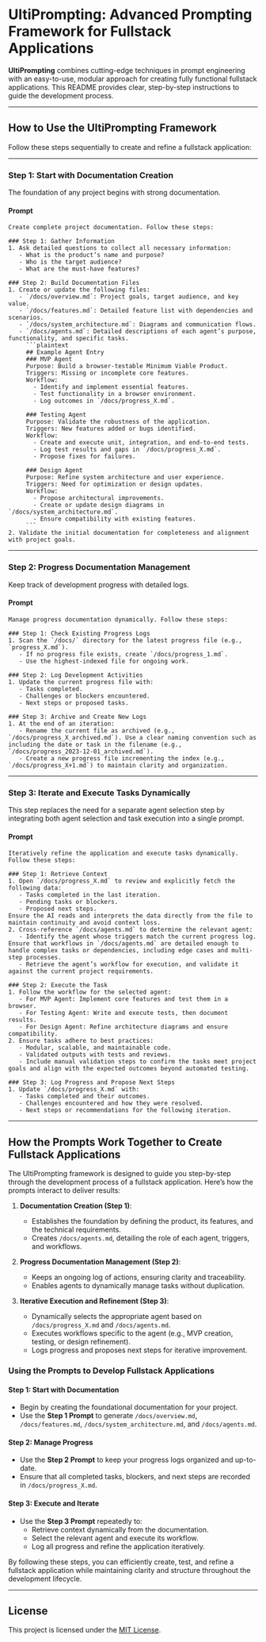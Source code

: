 
# **UltiPrompting: Advanced Prompting Framework for Fullstack Applications**

**UltiPrompting** combines cutting-edge techniques in prompt engineering with an easy-to-use, modular approach for creating fully functional fullstack applications. This README provides clear, step-by-step instructions to guide the development process.

---

## **How to Use the UltiPrompting Framework**

Follow these steps sequentially to create and refine a fullstack application:

---

### **Step 1: Start with Documentation Creation**

The foundation of any project begins with strong documentation.

#### **Prompt**
```plaintext
Create complete project documentation. Follow these steps:

### Step 1: Gather Information
1. Ask detailed questions to collect all necessary information:
   - What is the product’s name and purpose?
   - Who is the target audience?
   - What are the must-have features?

### Step 2: Build Documentation Files
1. Create or update the following files:
   - `/docs/overview.md`: Project goals, target audience, and key value.
   - `/docs/features.md`: Detailed feature list with dependencies and scenarios.
   - `/docs/system_architecture.md`: Diagrams and communication flows.
   - `/docs/agents.md`: Detailed descriptions of each agent’s purpose, functionality, and specific tasks.
     ```plaintext
     ## Example Agent Entry
     ### MVP Agent
     Purpose: Build a browser-testable Minimum Viable Product.
     Triggers: Missing or incomplete core features.
     Workflow:
       - Identify and implement essential features.
       - Test functionality in a browser environment.
       - Log outcomes in `/docs/progress_X.md`.

     ### Testing Agent
     Purpose: Validate the robustness of the application.
     Triggers: New features added or bugs identified.
     Workflow:
       - Create and execute unit, integration, and end-to-end tests.
       - Log test results and gaps in `/docs/progress_X.md`.
       - Propose fixes for failures.

     ### Design Agent
     Purpose: Refine system architecture and user experience.
     Triggers: Need for optimization or design updates.
     Workflow:
       - Propose architectural improvements.
       - Create or update design diagrams in `/docs/system_architecture.md`.
       - Ensure compatibility with existing features.
     ```
2. Validate the initial documentation for completeness and alignment with project goals.
```

---

### **Step 2: Progress Documentation Management**

Keep track of development progress with detailed logs.

#### **Prompt**
```plaintext
Manage progress documentation dynamically. Follow these steps:

### Step 1: Check Existing Progress Logs
1. Scan the `/docs/` directory for the latest progress file (e.g., `progress_X.md`).
   - If no progress file exists, create `/docs/progress_1.md`.
   - Use the highest-indexed file for ongoing work.

### Step 2: Log Development Activities
1. Update the current progress file with:
   - Tasks completed.
   - Challenges or blockers encountered.
   - Next steps or proposed tasks.

### Step 3: Archive and Create New Logs
1. At the end of an iteration:
   - Rename the current file as archived (e.g., `/docs/progress_X_archived.md`). Use a clear naming convention such as including the date or task in the filename (e.g., `/docs/progress_2023-12-01_archived.md`).
   - Create a new progress file incrementing the index (e.g., `/docs/progress_X+1.md`) to maintain clarity and organization.
```

---

### **Step 3: Iterate and Execute Tasks Dynamically**

This step replaces the need for a separate agent selection step by integrating both agent selection and task execution into a single prompt.

#### **Prompt**
```plaintext
Iteratively refine the application and execute tasks dynamically. Follow these steps:

### Step 1: Retrieve Context
1. Open `/docs/progress_X.md` to review and explicitly fetch the following data:
   - Tasks completed in the last iteration.
   - Pending tasks or blockers.
   - Proposed next steps.
Ensure the AI reads and interprets the data directly from the file to maintain continuity and avoid context loss.
2. Cross-reference `/docs/agents.md` to determine the relevant agent:
   - Identify the agent whose triggers match the current progress log. Ensure that workflows in `/docs/agents.md` are detailed enough to handle complex tasks or dependencies, including edge cases and multi-step processes.
   - Retrieve the agent’s workflow for execution, and validate it against the current project requirements.

### Step 2: Execute the Task
1. Follow the workflow for the selected agent:
   - For MVP Agent: Implement core features and test them in a browser.
   - For Testing Agent: Write and execute tests, then document results.
   - For Design Agent: Refine architecture diagrams and ensure compatibility.
2. Ensure tasks adhere to best practices:
   - Modular, scalable, and maintainable code.
   - Validated outputs with tests and reviews.
   - Include manual validation steps to confirm the tasks meet project goals and align with the expected outcomes beyond automated testing.

### Step 3: Log Progress and Propose Next Steps
1. Update `/docs/progress_X.md` with:
   - Tasks completed and their outcomes.
   - Challenges encountered and how they were resolved.
   - Next steps or recommendations for the following iteration.
```

---

## **How the Prompts Work Together to Create Fullstack Applications**

The UltiPrompting framework is designed to guide you step-by-step through the development process of a fullstack application. Here’s how the prompts interact to deliver results:

1. **Documentation Creation (Step 1)**:
   - Establishes the foundation by defining the product, its features, and the technical requirements.
   - Creates `/docs/agents.md`, detailing the role of each agent, triggers, and workflows.

2. **Progress Documentation Management (Step 2)**:
   - Keeps an ongoing log of actions, ensuring clarity and traceability.
   - Enables agents to dynamically manage tasks without duplication.

3. **Iterative Execution and Refinement (Step 3)**:
   - Dynamically selects the appropriate agent based on `/docs/progress_X.md` and `/docs/agents.md`.
   - Executes workflows specific to the agent (e.g., MVP creation, testing, or design refinement).
   - Logs progress and proposes next steps for iterative improvement.

### **Using the Prompts to Develop Fullstack Applications**

#### **Step 1: Start with Documentation**
- Begin by creating the foundational documentation for your project.
- Use the **Step 1 Prompt** to generate `/docs/overview.md`, `/docs/features.md`, `/docs/system_architecture.md`, and `/docs/agents.md`.

#### **Step 2: Manage Progress**
- Use the **Step 2 Prompt** to keep your progress logs organized and up-to-date.
- Ensure that all completed tasks, blockers, and next steps are recorded in `/docs/progress_X.md`.

#### **Step 3: Execute and Iterate**
- Use the **Step 3 Prompt** repeatedly to:
  - Retrieve context dynamically from the documentation.
  - Select the relevant agent and execute its workflow.
  - Log all progress and refine the application iteratively.

By following these steps, you can efficiently create, test, and refine a fullstack application while maintaining clarity and structure throughout the development lifecycle.

---

## **License**

This project is licensed under the [MIT License](LICENSE).
